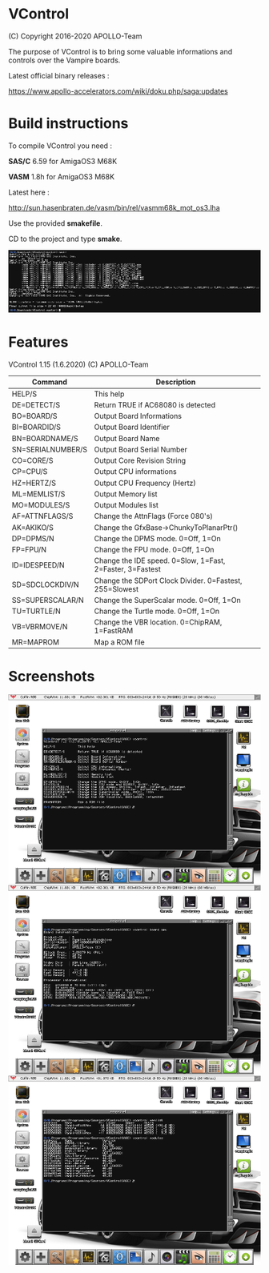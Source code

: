 # VControl

(C) Copyright 2016-2020 APOLLO-Team

The purpose of VControl is to bring some valuable informations and controls over the Vampire boards.

Latest official binary releases :

https://www.apollo-accelerators.com/wiki/doku.php/saga:updates

# Build instructions

To compile VControl you need :

**SAS/C** 6.59 for AmigaOS3 M68K

**VASM** 1.8h for AmigaOS3 M68K

Latest here :

http://sun.hasenbraten.de/vasm/bin/rel/vasmm68k_mot_os3.lha


Use the provided **smakefile**.

CD to the project and type **smake**.

<img src="BuildInstructions.png" />

# Features

VControl 1.15 (1.6.2020) (C) APOLLO-Team

Command | Description
------------ | -------------
HELP/S | This help
DE=DETECT/S | Return TRUE if AC68080 is detected
BO=BOARD/S | Output Board Informations
BI=BOARDID/S | Output Board Identifier
BN=BOARDNAME/S | Output Board Name
SN=SERIALNUMBER/S | Output Board Serial Number
CO=CORE/S | Output Core Revision String
CP=CPU/S | Output CPU informations
HZ=HERTZ/S | Output CPU Frequency (Hertz)
ML=MEMLIST/S | Output Memory list
MO=MODULES/S | Output Modules list
AF=ATTNFLAGS/S | Change the AttnFlags (Force 080's)
AK=AKIKO/S | Change the GfxBase->ChunkyToPlanarPtr()
DP=DPMS/N | Change the DPMS mode. 0=Off, 1=On
FP=FPU/N | Change the FPU mode. 0=Off, 1=On
ID=IDESPEED/N | Change the IDE speed. 0=Slow, 1=Fast, 2=Faster, 3=Fastest
SD=SDCLOCKDIV/N | Change the SDPort Clock Divider. 0=Fastest, 255=Slowest
SS=SUPERSCALAR/N | Change the SuperScalar mode. 0=Off, 1=On
TU=TURTLE/N | Change the Turtle mode. 0=Off, 1=On
VB=VBRMOVE/N | Change the VBR location. 0=ChipRAM, 1=FastRAM
MR=MAPROM | Map a ROM file

# Screenshots

<img src="Screenshot01.png" />

<img src="Screenshot02.png" />

<img src="Screenshot03.png" />

